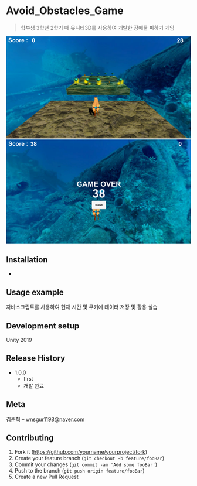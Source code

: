 # Avoid_Obstacles_Game
> 학부생 3학년 2학기 때 유니티3D를 사용하여  개발한 장애물 피하기 게임

![](readme-img/header.png)
![](readme-img/header2.png)

## Installation

-

## Usage example

자바스크립트를 사용하여 현재 시간 및 쿠키에 데이터 저장 및 활용 실습

## Development setup

Unity 2019

## Release History

* 1.0.0
    * first
    * 개발 완료

## Meta

김준혁 – wnsgur1198@naver.com

## Contributing

1. Fork it (<https://github.com/yourname/yourproject/fork>)
2. Create your feature branch (`git checkout -b feature/fooBar`)
3. Commit your changes (`git commit -am 'Add some fooBar'`)
4. Push to the branch (`git push origin feature/fooBar`)
5. Create a new Pull Request

<!-- Markdown link & img dfn's -->

